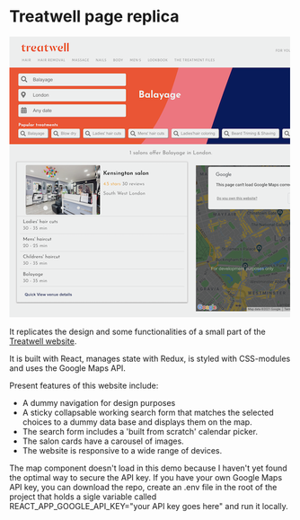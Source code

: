 # Treatwell page replica

![Product Presentation Image](https://github.com/andragh83/andraghitulescu/blob/master/src/images/treatwell-page-replica-sq.png)

<p>It replicates the design and some functionalities of a small part of the <a href='https://www.treatwell.co.uk/places/treatment-balayage'>Treatwell website</a>.</p>
<p>It is built with React, manages state with Redux, is styled with CSS-modules and uses the Google Maps API.</p>
<p>Present features of this website include:</p>
<ul> 
    <li>A dummy navigation for design purposes</li>
    <li>A sticky collapsable working search form that matches the selected choices to a dummy data base and displays them on the map.</li>
    <li>The search form includes a 'built from scratch' calendar picker.</li>
    <li>The salon cards have a carousel of images.</li>
    <li>The website is responsive to a wide range of devices.</li>
</ul> 
<p>The map component doesn't load in this demo because I haven't yet found the optimal way to secure the API key. If you have your own Google Maps API key, you can download the repo, create an .env file in the root of the project that holds a sigle variable called REACT_APP_GOOGLE_API_KEY="your API key goes here" and run it locally.</p>                               
